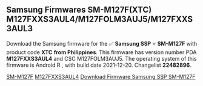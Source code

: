 <h2>Samsung Firmwares SM-M127F(XTC) M127FXXS3AUL4/M127FOLM3AUJ5/M127FXXS3AUL3</h2>
Download the Samsung firmware for the ✅ <strong>Samsung SSP </strong> ⭐ <strong>SM-M127F</strong> with product code <strong>XTC</strong> <strong> from Philippines</strong>. This firmware has version number PDA <strong>M127FXXS3AUL4</strong> and CSC M127FOLM3AUJ5. The operating system of this firmware is Android R , with build date 2021-12-20. Changelist <strong>22482896</strong>.

[SM-M127F](https://samfirm.shop/samsung/model/SM-M127F)
[M127FXXS3AUL4](https://samfirm.shop/samsung/pda/M127FXXS3AUL4)
[Download Firmware Samsung SSP SM-M127F](https://samfirm.shop/samsung/firmware/483928)

